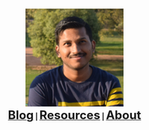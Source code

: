 <link rel="icon" href="https://gs1293.github.io/favicon.ico?v=2"/>

<p align="center">
  <img width="200" height="200" src="gaurav.png"><br>
  <b>
  <a href="https://gs1293.github.io/blog.html"> <font size="+2">Blog</font></a> |
  <a href="https://gs1293.github.io/resource.html"> <font size="+2">Resources</font></a> |
  <a href="https://gs1293.github.io/about.html"> <font size="+2">About</font></a>
  </b>
</p>
